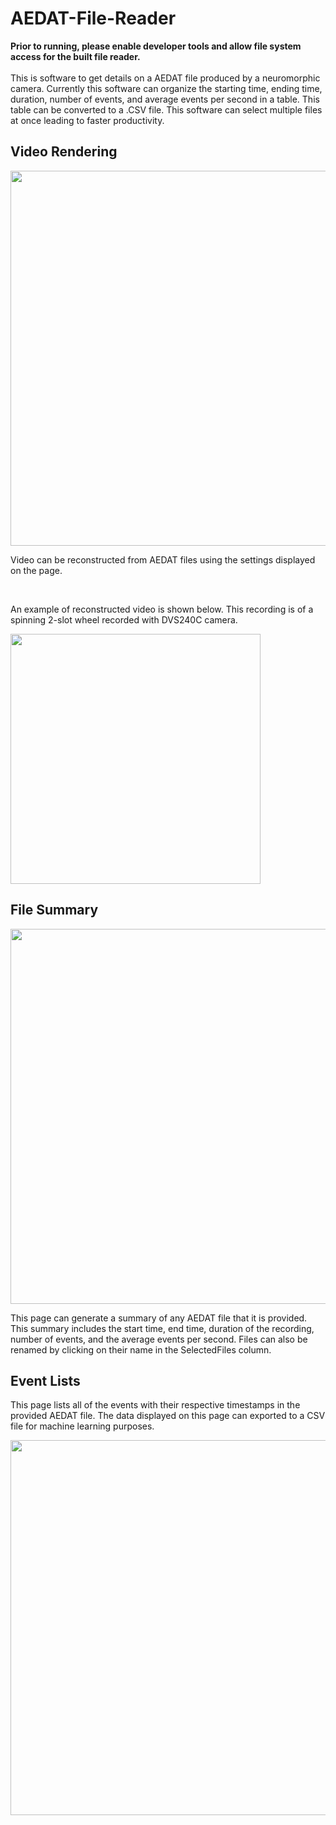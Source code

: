 # AEDAT-File-Reader
**Prior to running, please enable developer tools and allow file system access for the built file reader.**
  <br>
    <br>
This is software to get details on a AEDAT file produced by a neuromorphic camera.
Currently this software can organize the starting time, ending time, duration, number of events, and average events per second in a table. This table can be converted to a .CSV file. This software can select multiple files at once leading to faster productivity.</p> 

<h2>Video Rendering</h2>
  <image src="AEDAT File Reader/Assets/GitReadMe/videoPageBackpage.png" width="600"/>
  <p>Video can be reconstructed from AEDAT files using the settings displayed on the page.</p>
  <br>
  <p>An example of reconstructed video is shown below. This recording is of a spinning 2-slot wheel recorded with DVS240C camera.</p>
  <image src="AEDAT File Reader/Assets/GitReadMe/videoplayback.png" width="400"/>
<h2>File Summary</h2>
  <image src="AEDAT File Reader/Assets/GitReadMe/summaryPage.png" width="600"/>
<p>This page can generate a summary of any AEDAT file that it is provided. This summary includes the start time, end time, duration  of the recording, number of events, and the average events per second. Files can also be renamed by clicking on their name in the SelectedFiles column.</p>
<h2>Event Lists</h2>
<p>This page lists all of the events with their respective timestamps in the provided AEDAT file. The data displayed on this page can exported to a CSV file for machine learning purposes.</p>
<image src="AEDAT File Reader/Assets/GitReadMe/eventsList.png" width="600"/>
